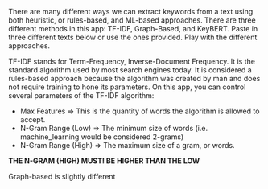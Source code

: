 There are many different ways we can extract keywords from a text using both heuristic, or rules-based, and ML-based approaches. There are three different methods in this app: TF-IDF, Graph-Based, and KeyBERT. Paste in three different texts below or use the ones provided. Play with the different approaches.

TF-IDF stands for Term-Frequency, Inverse-Document Frequency. It is the standard algorithm used by most search engines today. It is considered a rules-based approach because the algorithm was created by man and does not require training to hone its parameters. On this app, you can control several parameters of the TF-IDF algorithm:

* Max Features => This is the quantity of words the algorithm is allowed to accept.
* N-Gram Range (Low) => The minimum size of words (i.e. machine_learning would be considered 2-grams)
* N-Gram Range (High) => The maximum size of a gram, or words.

**THE N-GRAM (HIGH) MUST! BE HIGHER THAN THE LOW**

Graph-based is slightly different
